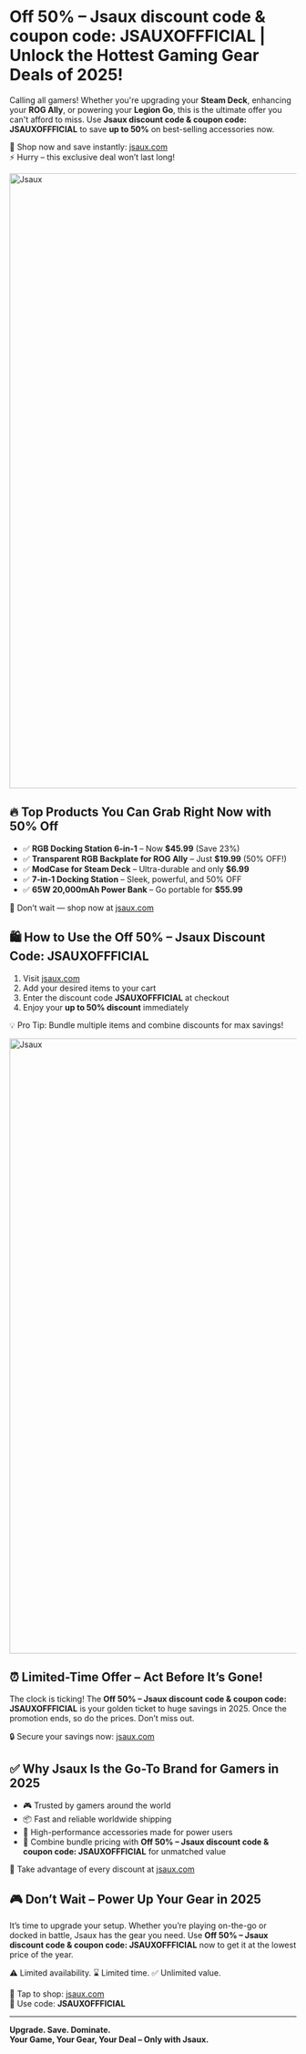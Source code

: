 <h1>Off 50% – Jsaux discount code & coupon code: JSAUXOFFFICIAL | Unlock the Hottest Gaming Gear Deals of 2025!</h1>
  <p>Calling all gamers! Whether you're upgrading your <strong>Steam Deck</strong>, enhancing your <strong>ROG Ally</strong>, or powering your <strong>Legion Go</strong>, this is the ultimate offer you can't afford to miss. Use <strong>Jsaux discount code & coupon code: JSAUXOFFFICIAL</strong> to save <strong>up to 50%</strong> on best-selling accessories now.</p>
  <p>🚀 Shop now and save instantly: <a href="https://jsaux.com/?sca_ref=6495630.0D2QeoACQX" target="_blank">jsaux.com</a><br>⚡ Hurry – this exclusive deal won’t last long!</p>
 <img src="https://images.mirror-media.xyz/publication-images/Tp7AGlb3SBH1S4GtDtZ4z.png?height=820&width=1640" alt="Jsaux" width="1080">
  <h2>🔥 Top Products You Can Grab Right Now with 50% Off</h2>
  <ul>
    <li>✅ <strong>RGB Docking Station 6-in-1</strong> – Now <strong>$45.99</strong> (Save 23%)</li>
    <li>✅ <strong>Transparent RGB Backplate for ROG Ally</strong> – Just <strong>$19.99</strong> (50% OFF!)</li>
    <li>✅ <strong>ModCase for Steam Deck</strong> – Ultra-durable and only <strong>$6.99</strong></li>
    <li>✅ <strong>7-in-1 Docking Station</strong> – Sleek, powerful, and 50% OFF</li>
    <li>✅ <strong>65W 20,000mAh Power Bank</strong> – Go portable for <strong>$55.99</strong></li>
  </ul>
  <p>🛒 Don’t wait — shop now at <a href="https://jsaux.com/?sca_ref=6495630.0D2QeoACQX" target="_blank">jsaux.com</a></p>
  <h2>🛍️ How to Use the Off 50% – Jsaux Discount Code: JSAUXOFFFICIAL</h2>
  <ol>
    <li>Visit <a href="https://jsaux.com/?sca_ref=6495630.0D2QeoACQX" target="_blank">jsaux.com</a></li>
    <li>Add your desired items to your cart</li>
    <li>Enter the discount code <strong>JSAUXOFFFICIAL</strong> at checkout</li>
    <li>Enjoy your <strong>up to 50% discount</strong> immediately</li>
  </ol>
  <p>💡 Pro Tip: Bundle multiple items and combine discounts for max savings!</p>
 <img src="https://images.mirror-media.xyz/publication-images/Gqdflx53rmN2BouCSzcg-.png?height=667&width=1333" alt="Jsaux" width="1080">
  <h2>⏰ Limited-Time Offer – Act Before It’s Gone!</h2>
  <p>The clock is ticking! The <strong>Off 50% – Jsaux discount code & coupon code: JSAUXOFFFICIAL</strong> is your golden ticket to huge savings in 2025. Once the promotion ends, so do the prices. Don’t miss out.</p>
  <p>🔒 Secure your savings now: <a href="https://jsaux.com/?sca_ref=6495630.0D2QeoACQX" target="_blank">jsaux.com</a></p>
  <h2>✅ Why Jsaux Is the Go-To Brand for Gamers in 2025</h2>
  <ul>
    <li>🎮 Trusted by gamers around the world</li>
    <li>📦 Fast and reliable worldwide shipping</li>
    <li>🔌 High-performance accessories made for power users</li>
    <li>🎁 Combine bundle pricing with <strong>Off 50% – Jsaux discount code & coupon code: JSAUXOFFFICIAL</strong> for unmatched value</li>
  </ul>
  <p>🛒 Take advantage of every discount at <a href="https://jsaux.com/?sca_ref=6495630.0D2QeoACQX" target="_blank">jsaux.com</a></p>
  <h2>🎮 Don’t Wait – Power Up Your Gear in 2025</h2>
  <p>It’s time to upgrade your setup. Whether you’re playing on-the-go or docked in battle, Jsaux has the gear you need. Use <strong>Off 50% – Jsaux discount code & coupon code: JSAUXOFFFICIAL</strong> now to get it at the lowest price of the year.</p>
  <p>⚠️ Limited availability. ⌛ Limited time. ✅ Unlimited value.</p>
  <p>🛒 Tap to shop: <a href="https://jsaux.com/?sca_ref=6495630.0D2QeoACQX" target="_blank">jsaux.com</a><br>🔑 Use code: <strong>JSAUXOFFFICIAL</strong></p>
  <hr>
  <p><strong>Upgrade. Save. Dominate.<br>Your Game, Your Gear, Your Deal – Only with Jsaux.</strong></p>
</body>
</html>
